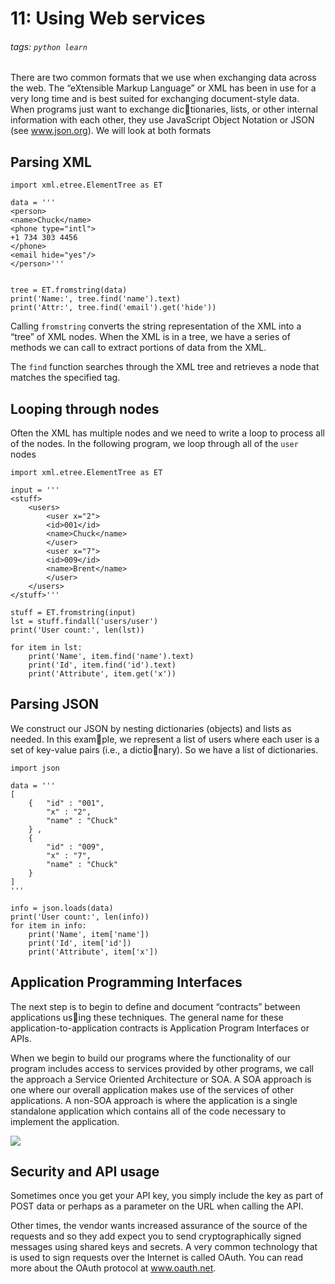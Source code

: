 # 11: Using Web services
###### tags: `python learn`

There are two common formats that we use when exchanging data across the web. The “eXtensible Markup Language” or XML has been in use for a very long time and is best
suited for exchanging document-style data. When programs just want to exchange dictionaries, lists, or other internal information with each other, they use JavaScript Object Notation or JSON (see www.json.org). We will look at both formats

## Parsing XML
```python=
import xml.etree.ElementTree as ET

data = '''
<person>
<name>Chuck</name>
<phone type="intl">
+1 734 303 4456
</phone>
<email hide="yes"/>
</person>'''


tree = ET.fromstring(data)
print('Name:', tree.find('name').text)
print('Attr:', tree.find('email').get('hide'))
```

Calling `fromstring` converts the string representation of the XML into a “tree” of XML nodes. When the XML is in a tree, we have a series of methods we can call to extract
portions of data from the XML.

The `find` function searches through the XML tree and retrieves a node that matches the specified tag.

## Looping through nodes
Often the XML has multiple nodes and we need to write a loop to process all of the nodes. In the following program, we loop through all of the `user` nodes
```python=
import xml.etree.ElementTree as ET

input = '''
<stuff>
	<users>
		<user x="2">
		<id>001</id>
		<name>Chuck</name>
		</user>
		<user x="7">
		<id>009</id>
		<name>Brent</name>
		</user>
	</users>
</stuff>'''

stuff = ET.fromstring(input)
lst = stuff.findall('users/user')
print('User count:', len(lst))

for item in lst:
    print('Name', item.find('name').text)
    print('Id', item.find('id').text)
    print('Attribute', item.get('x'))
```

## Parsing JSON
We construct our JSON by nesting dictionaries (objects) and lists as needed. In this example, we represent a list of users where each user is a set of key-value pairs (i.e., a dictionary). So we have a list of dictionaries.
```python=
import json

data = '''
[
	{ 	"id" : "001",
		"x" : "2",
		"name" : "Chuck"
	} ,
	{
		"id" : "009",
		"x" : "7",
		"name" : "Chuck"
	}
]
'''

info = json.loads(data)
print('User count:', len(info))
for item in info:
    print('Name', item['name'])
    print('Id', item['id'])
    print('Attribute', item['x'])
```
## Application Programming Interfaces
The next step is to begin to define and document “contracts” between applications using these techniques. The general name for these application-to-application contracts is Application Program Interfaces or APIs.

When we begin to build our programs where the functionality of our program includes access to services provided by other programs, we call the approach a Service Oriented Architecture or SOA. A SOA approach is one where our overall application makes use of the services of other applications. A non-SOA approach is where the application is a single standalone application which contains all of the code necessary to  implement the application.

![](https://i.imgur.com/OBWQanR.png)

## Security and API usage
Sometimes once you get your API key, you simply include the key as part of POST data or perhaps as a parameter on the URL when calling the API.

Other times, the vendor wants increased assurance of the source of the requests and so they add expect you to send cryptographically signed messages using shared keys and secrets. A very common technology that is used to sign requests over the Internet is called OAuth. You can read more about the OAuth protocol at www.oauth.net.

